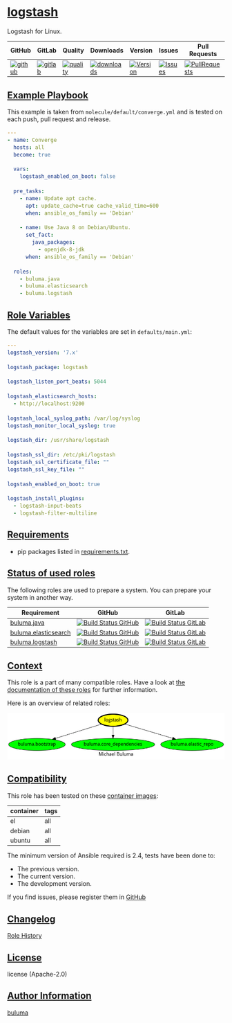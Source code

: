 # [logstash](#logstash)

Logstash for Linux.

|GitHub|GitLab|Quality|Downloads|Version|Issues|Pull Requests|
|------|------|-------|---------|-------|------|-------------|
|[![github](https://github.com/buluma/ansible-role-logstash/workflows/Ansible%20Molecule/badge.svg)](https://github.com/buluma/ansible-role-logstash/actions)|[![gitlab](https://gitlab.com/buluma/ansible-role-logstash/badges/master/pipeline.svg)](https://gitlab.com/buluma/ansible-role-logstash)|[![quality](https://img.shields.io/ansible/quality/54974)](https://galaxy.ansible.com/buluma/logstash)|[![downloads](https://img.shields.io/ansible/role/d/54974)](https://galaxy.ansible.com/buluma/logstash)|[![Version](https://img.shields.io/github/release/buluma/ansible-role-logstash.svg)](https://github.com/buluma/ansible-role-logstash/releases/)|[![Issues](https://img.shields.io/github/issues/buluma/ansible-role-logstash.svg)](https://github.com/buluma/ansible-role-logstash/issues/)|[![PullRequests](https://img.shields.io/github/issues-pr-closed-raw/buluma/ansible-role-logstash.svg)](https://github.com/buluma/ansible-role-logstash/pulls/)|

## [Example Playbook](#example-playbook)

This example is taken from `molecule/default/converge.yml` and is tested on each push, pull request and release.
```yaml
---
- name: Converge
  hosts: all
  become: true

  vars:
    logstash_enabled_on_boot: false

  pre_tasks:
    - name: Update apt cache.
      apt: update_cache=true cache_valid_time=600
      when: ansible_os_family == 'Debian'

    - name: Use Java 8 on Debian/Ubuntu.
      set_fact:
        java_packages:
          - openjdk-8-jdk
      when: ansible_os_family == 'Debian'

  roles:
    - buluma.java
    - buluma.elasticsearch
    - buluma.logstash
```


## [Role Variables](#role-variables)

The default values for the variables are set in `defaults/main.yml`:
```yaml
---
logstash_version: '7.x'

logstash_package: logstash

logstash_listen_port_beats: 5044

logstash_elasticsearch_hosts:
  - http://localhost:9200

logstash_local_syslog_path: /var/log/syslog
logstash_monitor_local_syslog: true

logstash_dir: /usr/share/logstash

logstash_ssl_dir: /etc/pki/logstash
logstash_ssl_certificate_file: ""
logstash_ssl_key_file: ""

logstash_enabled_on_boot: true

logstash_install_plugins:
  - logstash-input-beats
  - logstash-filter-multiline
```

## [Requirements](#requirements)

- pip packages listed in [requirements.txt](https://github.com/buluma/ansible-role-logstash/blob/main/requirements.txt).

## [Status of used roles](#status-of-requirements)

The following roles are used to prepare a system. You can prepare your system in another way.

| Requirement | GitHub | GitLab |
|-------------|--------|--------|
|[buluma.java](https://galaxy.ansible.com/buluma/java)|[![Build Status GitHub](https://github.com/buluma/ansible-role-java/workflows/Ansible%20Molecule/badge.svg)](https://github.com/buluma/ansible-role-java/actions)|[![Build Status GitLab ](https://gitlab.com/buluma/ansible-role-java/badges/master/pipeline.svg)](https://gitlab.com/buluma/ansible-role-java)|
|[buluma.elasticsearch](https://galaxy.ansible.com/buluma/elasticsearch)|[![Build Status GitHub](https://github.com/buluma/ansible-role-elasticsearch/workflows/Ansible%20Molecule/badge.svg)](https://github.com/buluma/ansible-role-elasticsearch/actions)|[![Build Status GitLab ](https://gitlab.com/buluma/ansible-role-elasticsearch/badges/master/pipeline.svg)](https://gitlab.com/buluma/ansible-role-elasticsearch)|
|[buluma.logstash](https://galaxy.ansible.com/buluma/logstash)|[![Build Status GitHub](https://github.com/buluma/ansible-role-logstash/workflows/Ansible%20Molecule/badge.svg)](https://github.com/buluma/ansible-role-logstash/actions)|[![Build Status GitLab ](https://gitlab.com/buluma/ansible-role-logstash/badges/master/pipeline.svg)](https://gitlab.com/buluma/ansible-role-logstash)|

## [Context](#context)

This role is a part of many compatible roles. Have a look at [the documentation of these roles](https://buluma.github.io/) for further information.

Here is an overview of related roles:

![dependencies](https://raw.githubusercontent.com/buluma/ansible-role-logstash/png/requirements.png "Dependencies")

## [Compatibility](#compatibility)

This role has been tested on these [container images](https://hub.docker.com/u/buluma):

|container|tags|
|---------|----|
|el|all|
|debian|all|
|ubuntu|all|

The minimum version of Ansible required is 2.4, tests have been done to:

- The previous version.
- The current version.
- The development version.



If you find issues, please register them in [GitHub](https://github.com/buluma/ansible-role-logstash/issues)

## [Changelog](#changelog)

[Role History](https://github.com/buluma/ansible-role-logstash/blob/master/CHANGELOG.md)

## [License](#license)

license (Apache-2.0)

## [Author Information](#author-information)

[buluma](https://buluma.github.io/)

